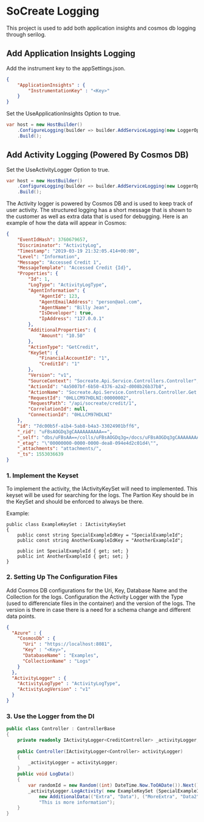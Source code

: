 # SoCreate Logging

This project is used to add both application insights and cosmos db logging through serilog.

## Add Application Insights Logging
Add the instrument key to the appSettings.json.
```json
{
    "ApplicationInsights" : {
        "InstrumentationKey" : "<Key>"
    }
}
```
Set the UseApplicationInsights Option to true.
```c#
var host = new HostBuilder()
    .ConfigureLogging(builder => builder.AddServiceLogging(new LoggerOptions {UseApplicationInsights = true})
    .Build();

```


## Add Activity Logging (Powered By Cosmos DB)
Set the UseActivityLogger Option to true.
```c#
var host = new HostBuilder()
    .ConfigureLogging(builder => builder.AddServiceLogging(new LoggerOptions {UseActivityLogger = true})
    .Build();

```
The Activity logger is powered by Cosmos DB and is used to keep track of user activity. The structured logging has a 
short message that is shown to the customer as well as extra data that is used for debugging. Here is an example of how
the data will appear in Cosmos:
```json
{
    "EventIdHash": 3760679657,
    "Discriminator": "ActivityLog",
    "Timestamp": "2019-03-19 21:32:05.414+00:00",
    "Level": "Information",
    "Message": "Accessed Credit 1",
    "MessageTemplate": "Accessed Credit {Id}",
    "Properties": {
        "Id": 1,
        "LogType": "ActivityLogType",
        "AgentInformation": {
            "AgentId": 123,
            "AgentEmailAddress": "person@aol.com",
            "AgentName": "Billy Jean",
            "IsDeveloper": true,
            "IpAddress": "127.0.0.1"
        },
        "AdditionalProperties": {
            "Amount": "10.50"
        },
        "ActionType": "GetCredit",
        "KeySet": {
            "FinancialAccountId": "1",
            "CreditId": "1"
        },
        "Version": "v1",
        "SourceContext": "Socreate.Api.Service.Controllers.Controller",
        "ActionId": "4a5007bf-6b50-4376-a2a2-d008b26b37b8",
        "ActionName": "Socreate.Api.Service.Controllers.Controller.Get (Socreate.Api.Service)",
        "RequestId": "0HLLCM97HDLNI:00000002",
        "RequestPath": "/api/socreate/credit/1",
        "CorrelationId": null,
        "ConnectionId": "0HLLCM97HDLNI"
    },
    "id": "7dc00b5f-a1b4-5ab8-b4a3-33024901bff6",
    "_rid": "uFBsAOGDq3gCAAAAAAAAAA==",
    "_self": "dbs/uFBsAA==/colls/uFBsAOGDq3g=/docs/uFBsAOGDq3gCAAAAAAAAAA==/",
    "_etag": "\"00000000-0000-0000-dea8-094e4d2c01d4\"",
    "_attachments": "attachments/",
    "_ts": 1553036639
}
```

### 1. Implement the Keyset
To implement the activity, the IActivityKeySet will need to implemented. This keyset will be used for searching for the logs.
The Partion Key should be in the KeySet and should be enforced to always be there.

Example:
```
public class ExampleKeySet : IActivityKeySet
{
    public const string SpecialExampleIdKey = "SpecialExampleId";
    public const string AnotherExampleIdKey = "AnotherExampleId";

    public int SpecialExampleId { get; set; }
    public int AnotherExampleId { get; set; }
}
```

### 2. Setting Up The Configuration Files
Add Cosmos DB configurations for the Uri, Key, Database Name and the Collection for the logs.
Configuration the Activity Logger with the Type (used to differenciate files in the container) and the version of the 
logs. The version is there in case there is a need for a schema change and different data points.

```json
{
  "Azure" : {
    "CosmosDb" : {
      "Uri" : "https://localhost:8081",
      "Key" : "<Key>",
      "DatabaseName" : "Examples",
      "CollectionName" : "Logs"
    }
  },
  "ActivityLogger" : {
    "ActivityLogType" : "ActivityLogType",
    "ActivityLogVersion" : "v1"
  }
}
```


### 3. Use the Logger from the DI
```c#
public class Controller : ControllerBase
{
    private readonly IActivityLogger<CreditController> _activityLogger;
    
    public Controller(IActivityLogger<Controller> activityLogger)
    {
        _activityLogger = activityLogger;
    }
    public void LogData()
    {
        var randomId = new Random((int) DateTime.Now.ToOADate()).Next();
        _activityLogger.LogActivity( new ExampleKeySet {SpecialExampleId = randomId}, ExampleActionType.Default,
            new AdditionalData(("Extra", "Data"), ("MoreExtra", "Data2")), "Logging Activity with Message: {Structure}",
            "This is more information");
    }
}

```